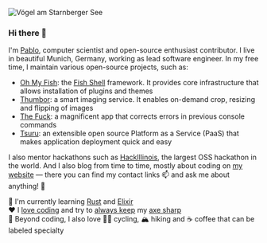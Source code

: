 ![Vögel am Starnberger See][banner]

### Hi there 👋

I'm [Pablo][website], computer scientist and open-source enthusiast contributor. I live in beautiful
Munich, Germany, working as lead software engineer. In my free time, I maintain various open-source
projects, such as:

- [Oh My Fish][oh-my-fish]: the [Fish Shell][fish-shell] framework. It provides core infrastructure
  that allows installation of plugins and themes
- [Thumbor][thumbor]: a smart imaging service. It enables on-demand crop, resizing and flipping of
  images
- [The Fuck][thefuck]: a magnificent app that corrects errors in previous console commands
- [Tsuru][tsuru]: an extensible open source Platform as a Service (PaaS) that makes application
  deployment quick and easy

I also mentor hackathons such as [HackIllinois][mentor-spotlight], the largest OSS hackathon in the
world. <!--I'm also working on a [new engine for Thumbor][imagemagick-engine] built on top of
[ImageMagick][wand].--> And I also blog from time to time, mostly about coding on [my
website][website] — there you can find my contact links 📫 and ask me about anything! 💬

🌱 I'm currently learning [Rust][advent-of-code-2018] and [Elixir][advent-of-code]  
❤️ I [love coding][advent-of-code-2020] and try to [always keep][training] my [axe
sharp][pythonchallengesolutions]  
🤎 Beyond coding, I also love 🚴‍♂️ cycling, 🏔 hiking and ☕️ coffee that can be labeled specialty

[banner]: https://raw.githubusercontent.com/scorphus/scorphus/master/banner.jpg
[website]: https://pabloaguiar.me
[oh-my-fish]: https://github.com/oh-my-fish/oh-my-fish
[fish-shell]: https://github.com/fish-shell/fish-shell
[thumbor]: https://github.com/thumbor
[tsuru]: https://github.com/tsuru
[thefuck]: https://github.com/nvbn/thefuck
[dotfiles]: https://github.com/scorphus/dotfiles
[mentor-spotlight]: https://blog.hackillinois.org/spotlights/2018/08/14/mentor-spotlight-pablo-aguiar.html
[imagemagick-engine]: https://github.com/scorphus/imagemagick-engine
[wand]: https://github.com/emcconville/wand
[advent-of-code-2018]: https://github.com/scorphus/advent-of-code-2018
[advent-of-code]: https://github.com/scorphus/advent-of-code
[advent-of-code-2020]: https://github.com/scorphus/advent-of-code-2020
[training]: https://github.com/scorphus/training
[pythonchallengesolutions]: https://github.com/scorphus/PythonChallengeSolutions

<!--
**scorphus/scorphus** is a ✨ _special_ ✨ repository because its `README.md` (this file) appears on your GitHub profile.

Here are some ideas to get you started:

- 🔭 I’m currently working on ...
- 🌱 I’m currently learning ...
- 👯 I’m looking to collaborate on ...
- 🤔 I’m looking for help with ...
- 💬 Ask me about ...
- 📫 How to reach me: ...
- 😄 Pronouns: ...
- ⚡ Fun fact: ...
-->
